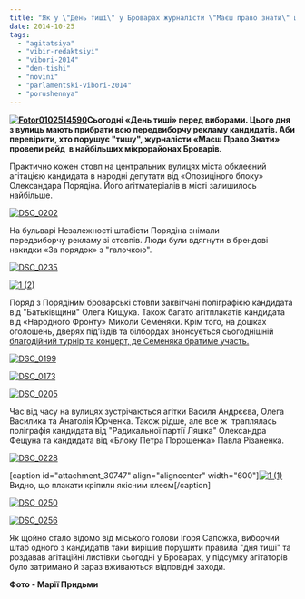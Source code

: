 ```yaml
---
title: "Як у \"День тиші\" у Броварах журналісти \"Маєш право знати\" шукали агітацію"
date: 2014-10-25
tags: 
  - "agitatsiya"
  - "vibir-redaktsiyi"
  - "vibori-2014"
  - "den-tishi"
  - "novini"
  - "parlamentski-vibori-2014"
  - "porushennya"
---
```


**[![Fotor0102514590](https://mpz.brovary.org/wp-content/uploads/2014/10/Fotor0102514590.jpg)](https://mpz.brovary.org/wp-content/uploads/2014/10/Fotor0102514590.jpg)Сьогодні «День тиші» перед виборами. Цього дня з вулиць мають прибрати всю передвиборчу рекламу кандидатів. Аби перевірити, хто порушує "тишу", журналісти «Маєш Право Знати» провели рейд  в найбільших мікрорайонах Броварів.**

Практично кожен стовп на центральних вулицях міста обклеєний агітацією кандидата в народні депутати від «Опозиціного блоку» Олександара Порядіна. Його агітматеріалів в місті залишилось найбільше.

[![DSC_0202](https://mpz.brovary.org/wp-content/uploads/2014/10/DSC_0202.jpg)](https://mpz.brovary.org/wp-content/uploads/2014/10/DSC_0202.jpg)

На бульварі Незалежності штабісти Порядіна знімали передвиборчу рекламу зі стовпів. Люди були вдягнути в брендові накидки «За порядок» з "галочкою".

[![DSC_0235](https://mpz.brovary.org/wp-content/uploads/2014/10/DSC_0235.jpg)](https://mpz.brovary.org/wp-content/uploads/2014/10/DSC_0235.jpg)

[![1 (2)](https://mpz.brovary.org/wp-content/uploads/2014/10/1-2.jpg)](https://mpz.brovary.org/wp-content/uploads/2014/10/1-2.jpg)

Поряд з Порядіним броварські стовпи заквітчані поліграфією кандидата від "Батьківщини" Олега Кищука. Також багато агітплакатів кандидата від «Народного Фронту» Миколи Семеняки. Крім того, на дошках оголошень, дверях під'їздів та білбордах анонсується сьогоднішній [благодійний турнір та концерт, де Семеняка братиме участь.](https://mpz.brovary.org/u-den-tishi-u-brovarah-vidbudetsya-agitatsiyniy-zahid-mikoli-semenyaki/) 

[![DSC_0199](https://mpz.brovary.org/wp-content/uploads/2014/10/DSC_0199.jpg)](https://mpz.brovary.org/wp-content/uploads/2014/10/DSC_0199.jpg)

[![DSC_0173](https://mpz.brovary.org/wp-content/uploads/2014/10/DSC_0173.jpg)](https://mpz.brovary.org/wp-content/uploads/2014/10/DSC_0173.jpg)

[![DSC_0205](https://mpz.brovary.org/wp-content/uploads/2014/10/DSC_0205.jpg)](https://mpz.brovary.org/wp-content/uploads/2014/10/DSC_0205.jpg)

Час від часу на вулицях зустрічаються агітки Василя Андрєєва, Олега Василика та Анатолія Юрченка. Також рідше, але все ж  траплялась поліграфія кандидата від "Радикальної партії Ляшка" Олександра Фещуна та кандидата від «Блоку Петра Порошенка» Павла Різаненка.

[![DSC_0228](https://mpz.brovary.org/wp-content/uploads/2014/10/DSC_0228.jpg)](https://mpz.brovary.org/wp-content/uploads/2014/10/DSC_0228.jpg)

\[caption id="attachment\_30747" align="aligncenter" width="600"\][![1 (1)](https://mpz.brovary.org/wp-content/uploads/2014/10/1-1.jpg)](https://mpz.brovary.org/wp-content/uploads/2014/10/1-1.jpg) Видно, що плакати кріпили якісним клеєм\[/caption\]

[![DSC_0250](https://mpz.brovary.org/wp-content/uploads/2014/10/DSC_0250.jpg)](https://mpz.brovary.org/wp-content/uploads/2014/10/DSC_0250.jpg)

[![DSC_0256](https://mpz.brovary.org/wp-content/uploads/2014/10/DSC_0256.jpg)](https://mpz.brovary.org/wp-content/uploads/2014/10/DSC_0256.jpg)

Як щойно стало відомо від міського голови Ігоря Сапожка, виборчий штаб одного з кандидатів таки вирішив порушити правила "дня тиші" та роздавав агітаційні листівки сьогодні у Броварах, у підсумку агітаторів було затримано й зараз вживаються відповідні заходи.

**Фото - Марії Придьми**
